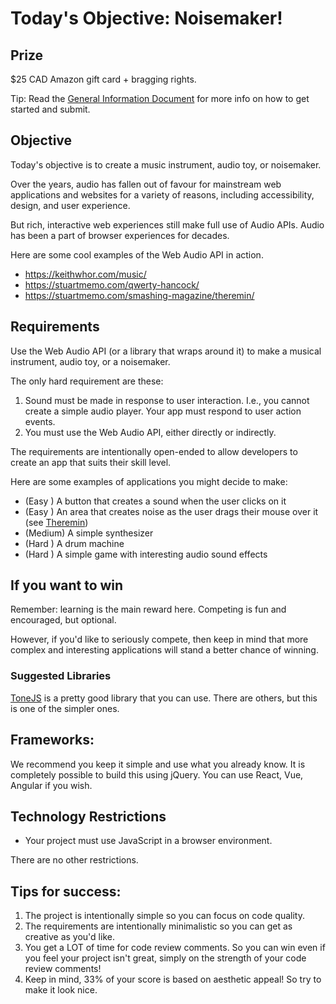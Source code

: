 # Today's Objective: Noisemaker!

## Prize

$25 CAD Amazon gift card + bragging rights.

Tip: Read the [General Information Document](General%20Information.md) for more info on how to get started and submit.

## Objective

Today's objective is to create a music instrument, audio toy, or noisemaker.

Over the years, audio has fallen out of favour for mainstream web applications and websites for a variety of reasons, including accessibility, design, and user experience. 

But rich, interactive web experiences still make full use of Audio APIs. Audio has been a part of browser experiences for decades.

Here are some cool examples of the Web Audio API in action.

* https://keithwhor.com/music/
* https://stuartmemo.com/qwerty-hancock/
* https://stuartmemo.com/smashing-magazine/theremin/

## Requirements

Use the Web Audio API (or a library that wraps around it) to make a musical instrument, audio toy, or a noisemaker.

The only hard requirement are these: 
1. Sound must be made in response to user interaction. I.e., you cannot create a simple audio player. Your app must respond to user action events.
2. You must use the Web Audio API, either directly or indirectly.

The requirements are intentionally open-ended to allow developers to create an app that suits their skill level.

Here are some examples of applications you might decide to make:

* (Easy  ) A button that creates a sound when the user clicks on it
* (Easy  ) An area that creates noise as the user drags their mouse over it (see [Theremin](https://stuartmemo.com/smashing-magazine/theremin/))
* (Medium) A simple synthesizer
* (Hard  ) A drum machine
* (Hard  ) A simple game with interesting audio sound effects

## If you want to win

Remember: learning is the main reward here. Competing is fun and encouraged, but optional.

However, if you'd like to seriously compete, then keep in mind that more complex and interesting applications will stand a better chance of winning.

### Suggested Libraries

[ToneJS](https://github.com/Tonejs/Tone.js/) is a pretty good library that you can use. There are others, but this is one of the simpler ones.

## Frameworks:

We recommend you keep it simple and use what you already know. It is completely possible to build this using jQuery. You can use React, Vue, Angular if you wish.

## Technology Restrictions

* Your project must use JavaScript in a browser environment.

There are no other restrictions.

## Tips for success:

1. The project is intentionally simple so you can focus on code quality.
1. The requirements are intentionally minimalistic so you can get as creative as you'd like.
1. You get a LOT of time for code review comments. So you can win even if you feel your project isn't great, simply on the strength of your code review comments!
1. Keep in mind, 33% of your score is based on aesthetic appeal! So try to make it look nice.
